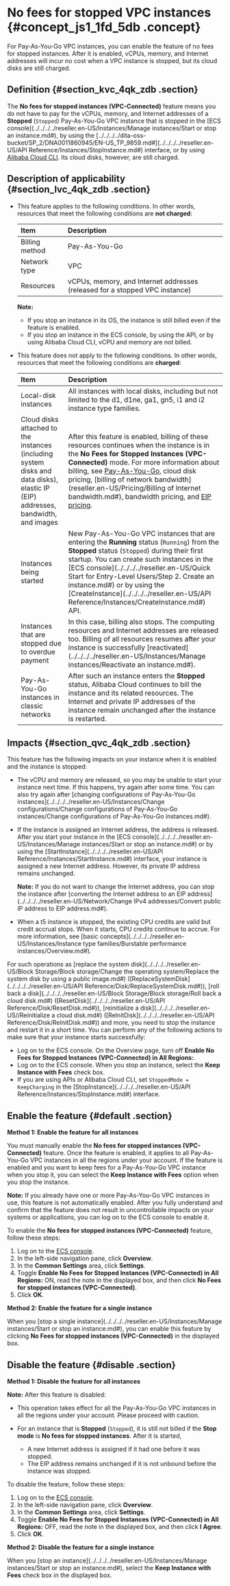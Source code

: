 # No fees for stopped VPC instances {#concept_js1_1fd_5db .concept}

For Pay-As-You-Go VPC instances, you can enable the feature of no fees for stopped instances. After it is enabled, vCPUs, memory, and Internet addresses will incur no cost when a VPC instance is stopped, but its cloud disks are still charged.

## Definition {#section_kvc_4qk_zdb .section}

The **No fees for stopped instances \(VPC-Connected\)** feature means you do not have to pay for the vCPUs, memory, and Internet addresses of a **Stopped** \(`Stopped`\) Pay-As-You-Go VPC instance that is stopped in the [ECS console](../../../../reseller.en-US/Instances/Manage instances/Start or stop an instance.md#), by using the [../../../../dita-oss-bucket/SP\_2/DNA0011860945/EN-US\_TP\_9859.md\#](../../../../reseller.en-US/API Reference/Instances/StopInstance.md#) interface, or by using [Alibaba Cloud CLI](https://partners-intl.aliyun.com/help/product/29991.htm). Its cloud disks, however, are still charged.

## Description of applicability {#section_lvc_4qk_zdb .section}

-   This feature applies to the following conditions. In other words, resources that meet the following conditions are **not charged**:

    |Item|Description|
    |:---|:----------|
    |Billing method|Pay-As-You-Go|
    |Network type|VPC|
    |Resources|vCPUs, memory, and Internet addresses \(released for a stopped VPC instance\)|

    **Note:** 

    -   If you stop an instance in its OS, the instance is still billed even if the feature is enabled.
    -   If you stop an instance in the ECS console, by using the API, or by using Alibaba Cloud CLI, vCPU and memory are not billed.
-   This feature does not apply to the following conditions. In other words, resources that meet the following conditions are **charged**:

    |Item|Description|
    |:---|:----------|
    |Local-disk instances|All instances with local disks, including but not limited to the d1, d1ne, ga1, gn5, i1 and i2 instance type families.|
    |Cloud disks attached to the instances \(including system disks and data disks\), elastic IP \(EIP\) addresses, bandwidth, and images|After this feature is enabled, billing of these resources continues when the instance is in the **No Fees for Stopped Instances \(VPC-Connected\)** mode. For more information about billing, see [Pay-As-You-Go](reseller.en-US/Pricing/Pay-As-You-Go.md#), cloud disk pricing, [billing of network bandwidth](reseller.en-US/Pricing/Billing of Internet bandwidth.md#), bandwidth pricing, and [EIP pricing](../../../../reseller.en-US/Pricing/Pay-As-You-Go.md#).|
    |Instances being started|New Pay-As-You-Go VPC instances that are entering the **Running** status \(`Running`\) from the **Stopped** status \(`Stopped`\) during their first startup. You can create such instances in the [ECS console](../../../../reseller.en-US/Quick Start for Entry-Level Users/Step 2. Create an instance.md#) or by using the [CreateInstance](../../../../reseller.en-US/API Reference/Instances/CreateInstance.md#) API.|
    |Instances that are stopped due to overdue payment|In this case, billing also stops. The computing resources and Internet addresses are released too. Billing of all resources resumes after your instance is successfully [reactivated](../../../../reseller.en-US/Instances/Manage instances/Reactivate an instance.md#).|
    |Pay-As-You-Go instances in classic networks|After such an instance enters the **Stopped** status, Alibaba Cloud continues to bill the instance and its related resources. The Internet and private IP addresses of the instance remain unchanged after the instance is restarted.|


## Impacts {#section_qvc_4qk_zdb .section}

This feature has the following impacts on your instance when it is enabled and the instance is stopped:

-   The vCPU and memory are released, so you may be unable to start your instance next time. If this happens, try again after some time. You can also try again after [changing configurations of Pay-As-You-Go instances](../../../../reseller.en-US/Instances/Change configurations/Change configurations of Pay-As-You-Go instances/Change configurations of Pay-As-You-Go instances.md#).

-   If the instance is assigned an Internet address, the address is released. After you start your instance in the [ECS console](../../../../reseller.en-US/Instances/Manage instances/Start or stop an instance.md#) or by using the [StartInstance](../../../../reseller.en-US/API Reference/Instances/StartInstance.md#) interface, your instance is assigned a new Internet address. However, its private IP address remains unchanged.

    **Note:** If you do not want to change the Internet address, you can stop the instance after [converting the Internet address to an EIP address](../../../../reseller.en-US/Network/Change IPv4 addresses/Convert public IP address to EIP address.md#).

-   When a t5 instance is stopped, the existing CPU credits are valid but credit accrual stops. When it starts, CPU credits continue to accrue. For more information, see [basic concepts](../../../../reseller.en-US/Instances/Instance type families/Burstable performance instances/Overview.md#).


For such operations as [replace the system disk](../../../../reseller.en-US/Block Storage/Block storage/Change the operating system/Replace the system disk by using a public image.md#) \([ReplaceSystemDisk](../../../../reseller.en-US/API Reference/Disk/ReplaceSystemDisk.md#)\), [roll back a disk](../../../../reseller.en-US/Block Storage/Block storage/Roll back a cloud disk.md#) \([ResetDisk](../../../../reseller.en-US/API Reference/Disk/ResetDisk.md#)\), [reinitialize a disk](../../../../reseller.en-US//Reinitialize a cloud disk.md#) \([ReInitDisk](../../../../reseller.en-US/API Reference/Disk/ReInitDisk.md#)\) and more, you need to stop the instance and restart it in a short time. You can perform any of the following actions to make sure that your instance starts successfully:

-   Log on to the ECS console. On the Overview page, turn off **Enable No Fees for Stopped Instances \(VPC-Connected\) in All Regions:**.
-   Log on to the ECS console. When you stop an instance, select the **Keep Instance with Fees** check box.
-   If you are using APIs or Alibaba Cloud CLI, set `StoppedMode = KeepCharging` in the [StopInstance](../../../../reseller.en-US/API Reference/Instances/StopInstance.md#) interface.

## Enable the feature {#default .section}

 **Method 1: Enable the feature for all instances** 

You must manually enable the **No fees for stopped instances \(VPC-Connected\)** feature. Once the feature is enabled, it applies to all Pay-As-You-Go VPC instances in all the regions under your account. If the feature is enabled and you want to keep fees for a Pay-As-You-Go VPC instance when you stop it, you can select the **Keep Instance with Fees** option when you stop the instance.

**Note:** If you already have one or more Pay-As-You-Go VPC instances in use, this feature is not automatically enabled. After you fully understand and confirm that the feature does not result in uncontrollable impacts on your systems or applications, you can log on to the ECS console to enable it.

To enable the **No fees for stopped instances \(VPC-Connected\)** feature, follow these steps:

1.  Log on to the [ECS console](https://partners-intl.console.aliyun.com/#/ecs).
2.  In the left-side navigation pane, click **Overview**.
3.  In the **Common Settings** area, click **Settings**.
4.  Toggle **Enable No Fees for Stopped Instances \(VPC-Connected\) in All Regions:** ON, read the note in the displayed box, and then click **No Fees for stopped instances \(VPC-Connected\)**.
5.  Click **OK**.

 **Method 2: Enable the feature for a single instance** 

When you [stop a single instance](../../../../reseller.en-US/Instances/Manage instances/Start or stop an instance.md#), you can enable this feature by clicking **No Fees for stopped instances \(VPC-Connected\)** in the displayed box.

## Disable the feature {#disable .section}

 **Method 1: Disable the feature for all instances** 

**Note:** After this feature is disabled:

-   This operation takes effect for all the Pay-As-You-Go VPC instances in all the regions under your account. Please proceed with caution.
-   For an instance that is **Stopped** \(`Stopped`\), it is still not billed if the **Stop mode** is **No fees for stopped instances**. After it is started,

    -   A new Internet address is assigned if it had one before it was stopped.
    -   The EIP address remains unchanged if it is not unbound before the instance was stopped.

To disable the feature, follow these steps:

1.  Log on to the [ECS console](https://partners-intl.console.aliyun.com/#/ecs).
2.  In the left-side navigation pane, click **Overview**.
3.  In the **Common Settings** area, click **Settings**.
4.  Toggle **Enable No Fees for Stopped Instances \(VPC-Connected\) in All Regions:** OFF, read the note in the displayed box, and then click **I Agree**.
5.  Click **OK**.

 **Method 2: Disable the feature for a single instance** 

When you [stop an instance](../../../../reseller.en-US/Instances/Manage instances/Start or stop an instance.md#), select the **Keep Instance with Fees** check box in the displayed box.

